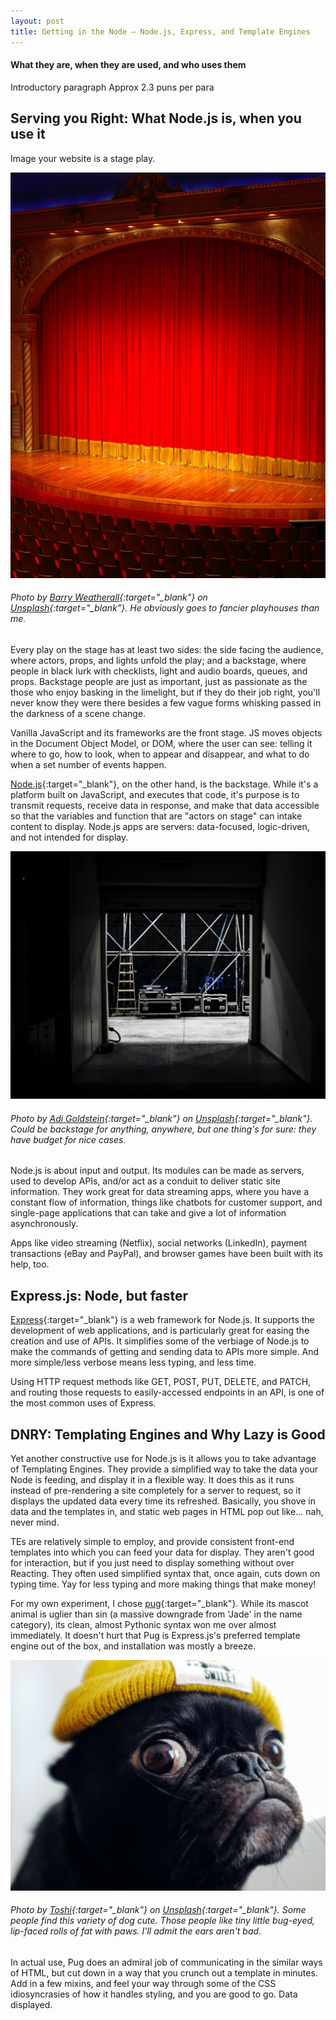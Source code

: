 ```yaml
---
layout: post
title: Getting in the Node — Node.js, Express, and Template Engines
---
```

#### What they are, when they are used, and who uses them


Introductory paragraph
Approx 2.3 puns per para

## Serving you Right: What Node.js is, when you use it

Image your website is a stage play. 

![empty stage](/images/stage.jpg)
###### Photo by [Barry Weatherall](https://unsplash.com/@dgmke_06?utm_source=unsplash&amp;utm_medium=referral&amp;utm_content=creditCopyText){:target="_blank"} on [Unsplash](https://unsplash.com/s/photos/stage-play?utm_source=unsplash&amp;utm_medium=referral&amp;utm_content=creditCopyText){:target="_blank"}. He obviously goes to fancier playhouses than me.

Every play on the stage has at least two sides: the side facing the audience, where actors, props, and lights unfold the play; and a backstage, where people in black lurk with checklists, light and audio boards, queues, and props. Backstage people are just as important, just as passionate as the those who enjoy basking in the limelight, but if they do their job right, you'll never know they were there besides a few vague forms whisking passed in the darkness of a scene change.

Vanilla JavaScript and its frameworks are the front stage. JS moves objects in the Document Object Model, or DOM, where the user can see: telling it where to go, how to look, when to appear and disappear, and what to do when a set number of events happen.  

[Node.js](https://nodejs.org/){:target="_blank"}, on the other hand, is the backstage. While it's a platform built on JavaScript, and executes that code, it's purpose is to transmit requests, receive data in response, and make that data accessible so that the variables and function that are "actors on stage" can intake content to display. Node.js apps are servers: data-focused, logic-driven, and not intended for display.

![back stage](/images/backstage.jpg)

###### Photo by [Adi Goldstein](https://unsplash.com/@adigold1?utm_source=unsplash&amp;utm_medium=referral&amp;utm_content=creditCopyText){:target="_blank"} on [Unsplash](https://unsplash.com/s/photos/backstage?utm_source=unsplash&amp;utm_medium=referral&amp;utm_content=creditCopyText){:target="_blank"}. Could be backstage for anything, anywhere, but one thing's for sure: they have budget for nice cases.

Node.js is about input and output. Its modules can be made as servers, used to develop APIs, and/or act as a conduit to deliver static site information. They work great for data streaming apps, where you have a constant flow of information, things like chatbots for customer support, and single-page applications that can take and give a lot of information asynchronously.

Apps like video streaming (Netflix), social networks (LinkedIn), payment transactions (eBay and PayPal), and browser games have been built with its help, too.


## Express.js: Node, but faster

[Express](https://expressjs.com/){:target="_blank"} is a web framework for Node.js. It supports the development of web applications, and is particularly great for easing the creation and use of APIs. It simplifies some of the verbiage of Node.js to make the commands of getting and sending data to APIs more simple. And more simple/less verbose means less typing, and less time.

Using HTTP request methods like GET, POST, PUT, DELETE, and PATCH, and routing those requests to easily-accessed endpoints in an API, is one of the most common uses of Express.

## DNRY: Templating Engines and Why Lazy is Good

Yet another constructive use for Node.js is it allows you to take advantage of Templating Engines. They provide a simplified way to take the data your Node is feeding, and display it in a flexible way. It does this as it runs instead of pre-rendering a site completely for a server to request, so it displays the updated data every time its refreshed. Basically, you shove in data and the templates in, and static web pages in HTML pop out like... nah, never mind. 

TEs are relatively simple to employ, and provide consistent front-end templates into which you can feed your data for display. They aren't good for interaction, but if you just need to display something without over Reacting. They often used simplified syntax that, once again, cuts down on typing time. Yay for less typing and more making things that make money!

For my own experiment, I chose [pug](https://www.npmjs.com/package/pug){:target="_blank"}. While its mascot animal is uglier than sin (a massive downgrade from 'Jade' in the name category), its clean, almost Pythonic syntax won me over almost immediately. It doesn't hurt that Pug is Express.js's preferred template engine out of the box, and installation was mostly a breeze. 

![pug dog](/images/pug.jpg)
###### Photo by [Toshi](https://unsplash.com/@toshilepug?utm_source=unsplash&amp;utm_medium=referral&amp;utm_content=creditCopyText){:target="_blank"} on [Unsplash](https://unsplash.com/s/photos/pug?utm_source=unsplash&amp;utm_medium=referral&amp;utm_content=creditCopyText){:target="_blank"}. Some people find this variety of dog cute. Those people like tiny little bug-eyed, lip-faced rolls of fat with paws. I'll admit the ears aren't bad.

In actual use, Pug does an admiral job of communicating in the similar ways of HTML, but cut down in a way that you crunch out a template in minutes. Add in a few mixins, and feel your way through some of the CSS idiosyncrasies of how it handles styling, and you are good to go. Data displayed.